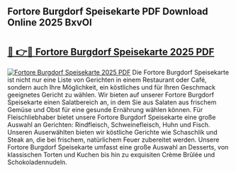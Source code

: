 ## Fortore Burgdorf Speisekarte PDF Download Online 2025 BxvOI

# <h2><a href="http://gce6jf.nevu.top/?p=Fortore+Burgdorf+Speisekarte">🔗 👉🔴 Fortore Burgdorf Speisekarte 2025 PDF</a></h2>

[![Fortore Burgdorf Speisekarte 2025 PDF](https://i.imgur.com/dBaPXMq.png)](http://gce6jf.nevu.top/?p=Fortore+Burgdorf+Speisekarte)
Die Fortore Burgdorf Speisekarte ist nicht nur eine Liste von Gerichten in einem Restaurant oder Café, sondern auch Ihre Möglichkeit, ein köstliches und für Ihren Geschmack geeignetes Gericht zu wählen. Wir bieten auf unserer Fortore Burgdorf Speisekarte einen Salatbereich an, in dem Sie aus Salaten aus frischem Gemüse und Obst für eine gesunde Ernährung wählen können. Für Fleischliebhaber bietet unsere Fortore Burgdorf Speisekarte eine große Auswahl an Gerichten: Rindfleisch, Schweinefleisch, Huhn und Fisch. Unseren Auserwählten bieten wir köstliche Gerichte wie Schaschlik und Steak an, die bei frischem, natürlichem Feuer zubereitet werden. Unsere Fortore Burgdorf Speisekarte umfasst eine große Auswahl an Desserts, von klassischen Torten und Kuchen bis hin zu exquisiten Crème Brûlée und Schokoladennudeln.
